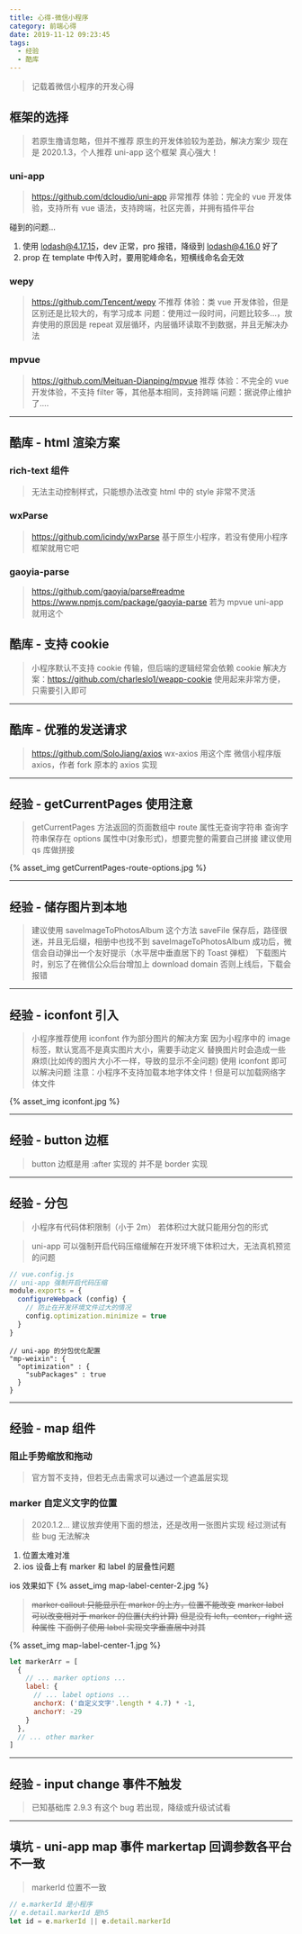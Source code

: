```yaml
---
title: 心得-微信小程序
category: 前端心得
date: 2019-11-12 09:23:45
tags:
  - 经验
  - 酷库
---
```


> 记载着微信小程序的开发心得

## 框架的选择
> 若原生撸请忽略，但并不推荐
> 原生的开发体验较为差劲，解决方案少
> 现在是 2020.1.3，个人推荐 uni-app 这个框架
> 真心强大！

### uni-app
> https://github.com/dcloudio/uni-app
> 非常推荐
> 体验：完全的 vue 开发体验，支持所有 vue 语法，支持跨端，社区完善，并拥有插件平台

碰到的问题...
1. 使用 lodash@4.17.15，dev 正常，pro 报错，降级到 lodash@4.16.0 好了
2. prop 在 template 中传入时，要用驼峰命名，短横线命名会无效

### wepy
> https://github.com/Tencent/wepy
> 不推荐
> 体验：类 vue 开发体验，但是区别还是比较大的，有学习成本
> 问题：使用过一段时间，问题比较多...，放弃使用的原因是 repeat 双层循环，内层循环读取不到数据，并且无解决办法

### mpvue
> https://github.com/Meituan-Dianping/mpvue
> 推荐
> 体验：不完全的 vue 开发体验，不支持 filter 等，其他基本相同，支持跨端
> 问题：据说停止维护了....

------------------------------------------------------------------------------

## 酷库 - html 渲染方案

### rich-text 组件
> 无法主动控制样式，只能想办法改变 html 中的 style
> 非常不灵活

### wxParse
> https://github.com/icindy/wxParse
> 基于原生小程序，若没有使用小程序框架就用它吧

### gaoyia-parse
> https://github.com/gaoyia/parse#readme
> https://www.npmjs.com/package/gaoyia-parse
> 若为 mpvue uni-app 就用这个

## 酷库 - 支持 cookie
> 小程序默认不支持 cookie 传输，但后端的逻辑经常会依赖 cookie
> 解决方案：https://github.com/charleslo1/weapp-cookie
> 使用起来非常方便，只需要引入即可

------------------------------------------------------------------------------

## 酷库 - 优雅的发送请求
> https://github.com/SoloJiang/axios
> wx-axios 用这个库
> 微信小程序版 axios，作者 fork 原本的 axios 实现

------------------------------------------------------------------------------

## 经验 - getCurrentPages 使用注意
> getCurrentPages 方法返回的页面数组中 route 属性无查询字符串
> 查询字符串保存在 options 属性中(对象形式)，想要完整的需要自己拼接
> 建议使用 qs 库做拼接

{% asset_img getCurrentPages-route-options.jpg %}

------------------------------------------------------------------------------

## 经验 - 储存图片到本地
> 建议使用 saveImageToPhotosAlbum 这个方法
> saveFile 保存后，路径很迷，并且无后缀，相册中也找不到
> saveImageToPhotosAlbum 成功后，微信会自动弹出一个友好提示（水平居中垂直居下的 Toast 弹框）
> 下载图片时，别忘了在微信公众后台增加上 download domain 否则上线后，下载会报错

------------------------------------------------------------------------------

## 经验 - iconfont 引入
> 小程序推荐使用 iconfont 作为部分图片的解决方案
> 因为小程序中的 image 标签，默认宽高不是真实图片大小，需要手动定义
> 替换图片时会造成一些麻烦(比如传的图片大小不一样，导致的显示不全问题)
> 使用 iconfont 即可以解决问题
> 注意：小程序不支持加载本地字体文件！但是可以加载网络字体文件

{% asset_img iconfont.jpg %}

------------------------------------------------------------------------------

## 经验 - button 边框
> button 边框是用 :after 实现的
> 并不是 border 实现

------------------------------------------------------------------------------

## 经验 - 分包
> 小程序有代码体积限制（小于 2m）
> 若体积过大就只能用分包的形式

> uni-app 可以强制开启代码压缩缓解在开发环境下体积过大，无法真机预览的问题

```javascript
// vue.config.js
// uni-app 强制开启代码压缩
module.exports = {
  configureWebpack (config) {
    // 防止在开发环境文件过大的情况
    config.optimization.minimize = true
  }
}
```

```
// uni-app 的分包优化配置
"mp-weixin": {
  "optimization" : {
    "subPackages" : true
  }
}
```

------------------------------------------------------------------------------

## 经验 - map 组件

### 阻止手势缩放和拖动
> 官方暂不支持，但若无点击需求可以通过一个遮盖层实现

### marker 自定义文字的位置
> 2020.1.2...
> 建议放弃使用下面的想法，还是改用一张图片实现
> 经过测试有些 bug 无法解决

1. 位置太难对准
2. ios 设备上有 marker 和 label 的层叠性问题

ios 效果如下
{% asset_img map-label-center-2.jpg %}

> ~~marker callout 只能显示在 marker 的上方，位置不能改变~~
> ~~marker label 可以改变相对于 marker 的位置(大约计算)~~
> ~~但是没有 left，center，right 这种属性~~
> ~~下面例子使用 label 实现文字垂直居中对其~~

{% asset_img map-label-center-1.jpg %}

```javascript
let markerArr = [
  {
    // ... marker options ...
    label: {
      // ... label options ...
      anchorX: ('自定义文字'.length * 4.7) * -1,
      anchorY: -29
    }
  },
  // ... other marker
]
```

------------------------------------------------------------------------------

## 经验 - input change 事件不触发
> 已知基础库 2.9.3 有这个 bug
> 若出现，降级或升级试试看

------------------------------------------------------------------------------

## 填坑 - uni-app map 事件 markertap 回调参数各平台不一致
> markerId 位置不一致

```javascript
// e.markerId 是小程序
// e.detail.markerId 是h5
let id = e.markerId || e.detail.markerId
```